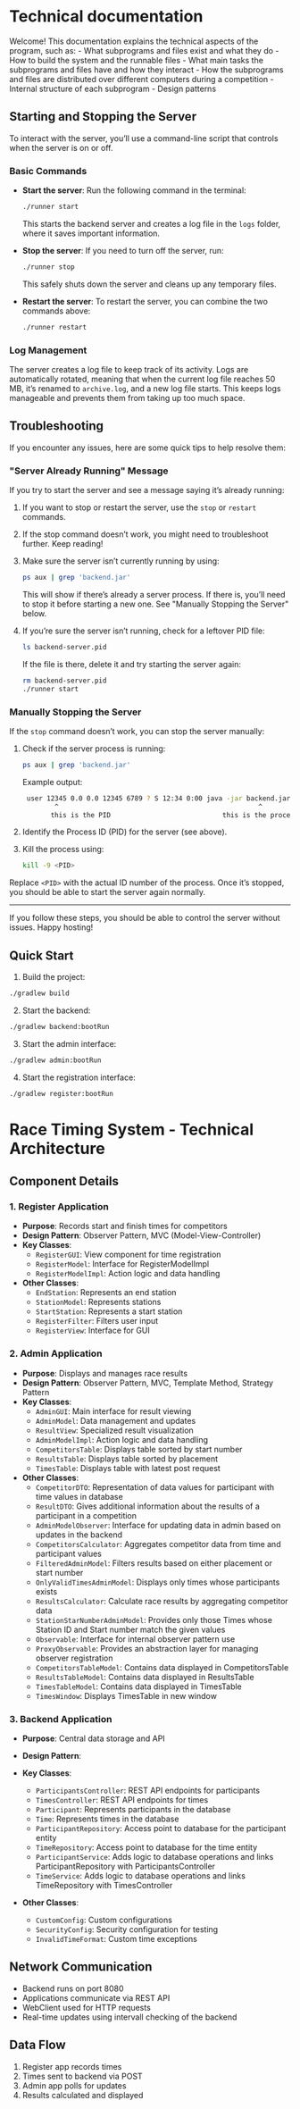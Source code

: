 # Technical documentation

Welcome! This documentation explains the technical aspects of the program, such as:
    - What subprograms and files exist and what they do
    - How to build the system and the runnable files
    - What main tasks the subprograms and files have and how they interact
    - How the subprograms and files are distributed over different computers during a competition
    - Internal structure of each subprogram 
    - Design patterns

## Starting and Stopping the Server

To interact with the server, you’ll use a command-line script that controls when the server is on or off.

### Basic Commands

- **Start the server**: Run the following command in the terminal:

  ```bash
  ./runner start
  ```

  This starts the backend server and creates a log file in the `logs` folder, where it saves important information.

- **Stop the server**: If you need to turn off the server, run:

  ```bash
  ./runner stop
  ```

  This safely shuts down the server and cleans up any temporary files.

- **Restart the server**: To restart the server, you can combine the two commands above:
  ```bash
  ./runner restart
  ```

### Log Management

The server creates a log file to keep track of its activity. Logs are automatically rotated, meaning that when the current log file reaches 50 MB, it’s renamed to `archive.log`, and a new log file starts. This keeps logs manageable and prevents them from taking up too much space.

## Troubleshooting

If you encounter any issues, here are some quick tips to help resolve them:

### "Server Already Running" Message

If you try to start the server and see a message saying it’s already running:

1. If you want to stop or restart the server, use the `stop` or `restart` commands.
1. If the stop command doesn’t work, you might need to troubleshoot further. Keep reading!
1. Make sure the server isn’t currently running by using:

   ```bash
   ps aux | grep 'backend.jar'
   ```

   This will show if there’s already a server process. If there is, you’ll need to stop it before starting a new one. See "Manually Stopping the Server" below.

1. If you’re sure the server isn’t running, check for a leftover PID file:
   ```bash
   ls backend-server.pid
   ```
   If the file is there, delete it and try starting the server again:
   ```bash
   rm backend-server.pid
   ./runner start
   ```

### Manually Stopping the Server

If the `stop` command doesn’t work, you can stop the server manually:

1. Check if the server process is running:

   ```bash
   ps aux | grep 'backend.jar'
   ```

   Example output:

   ```bash
    user 12345 0.0 0.0 12345 6789 ? S 12:34 0:00 java -jar backend.jar
           ^                                                  ^
          this is the PID                            this is the process
   ```

2. Identify the Process ID (PID) for the server (see above).

3. Kill the process using:
   ```bash
   kill -9 <PID>
   ```

Replace `<PID>` with the actual ID number of the process. Once it’s stopped, you should be able to start the server again normally.

---

If you follow these steps, you should be able to control the server without issues. Happy hosting!


## Quick Start
1. Build the project:
```bash
./gradlew build
```

2. Start the backend:
```bash
./gradlew backend:bootRun
```

3. Start the admin interface:
```bash
./gradlew admin:bootRun
```

4. Start the registration interface:
```bash
./gradlew register:bootRun
```

# Race Timing System - Technical Architecture

## Component Details

### 1. Register Application
- **Purpose**: Records start and finish times for competitors
- **Design Pattern**: Observer Pattern, MVC (Model-View-Controller)
- **Key Classes**:
  - `RegisterGUI`: View component for time registration
  - `RegisterModel`: Interface for RegisterModelImpl
  - `RegisterModelImpl`: Action logic and data handling
- **Other Classes**:
  - `EndStation`: Represents an end station
  - `StationModel`: Represents stations
  - `StartStation`: Represents a start station
  - `RegisterFilter`: Filters user input
  - `RegisterView`: Interface for GUI

### 2. Admin Application
- **Purpose**: Displays and manages race results
- **Design Pattern**: Observer Pattern, MVC, Template Method, Strategy Pattern
- **Key Classes**:
  - `AdminGUI`: Main interface for result viewing
  - `AdminModel`: Data management and updates
  - `ResultView`: Specialized result visualization
  - `AdminModelImpl`: Action logic and data handling
  - `CompetitorsTable`: Displays table sorted by start number
  - `ResultsTable`: Displays table sorted by placement
  - `TimesTable`: Displays table with latest post request
- **Other Classes**:
  - `CompetitorDTO`: Representation of data values for participant with time values in database
  - `ResultDTO`: Gives additional information about the results of a participant in a competition
  - `AdminModelObserver`: Interface for updating data in admin based on updates in the backend
  - `CompetitorsCalculator`: Aggregates competitor data from time and participant values
  - `FilteredAdminModel`: Filters results based on either placement or start number
  - `OnlyValidTimesAdminModel`: Displays only times whose participants exists
  - `ResultsCalculator`: Calculate race results by aggregating competitor data
  - `StationStarNumberAdminModel`: Provides only those Times whose Station ID and Start number match the given values
  - `Observable`: Interface for internal observer pattern use
  - `ProxyObservable`: Provides an abstraction layer for managing observer registration
  - `CompetitorsTableModel`: Contains data displayed in CompetitorsTable
  - `ResultsTableModel`: Contains data displayed in ResultsTable
  - `TimesTableModel`: Contains data displayed in TimesTable
  - `TimesWindow`: Displays TimesTable in new window

### 3. Backend Application
- **Purpose**: Central data storage and API
- **Design Pattern**: 
- **Key Classes**:
  - `ParticipantsController`: REST API endpoints for participants
  - `TimesController`: REST API endpoints for times
  - `Participant`: Represents participants in the database
  - `Time`: Represents times in the database
  - `ParticipantRepository`: Access point to database for the participant entity
  - `TimeRepository`: Access point to database for the time entity
  - `ParticipantService`: Adds logic to database operations and links ParticipantRepository with ParticipantsController 
  - `TimeService`: Adds logic to database operations and links TimeRepository with TimesController 

- **Other Classes**:
  - `CustomConfig`: Custom configurations
  - `SecurityConfig`: Security configuration for testing
  - `InvalidTimeFormat`: Custom time exceptions
  
## Network Communication
- Backend runs on port 8080
- Applications communicate via REST API
- WebClient used for HTTP requests
- Real-time updates using intervall checking of the backend

## Data Flow
1. Register app records times
2. Times sent to backend via POST
3. Admin app polls for updates
4. Results calculated and displayed

<!-- 
- **Design Pattern**: Repository Pattern, Service Pattern
- **Key Components**:
  - REST API endpoints
  - Business logic services
  - Data persistence layer -->